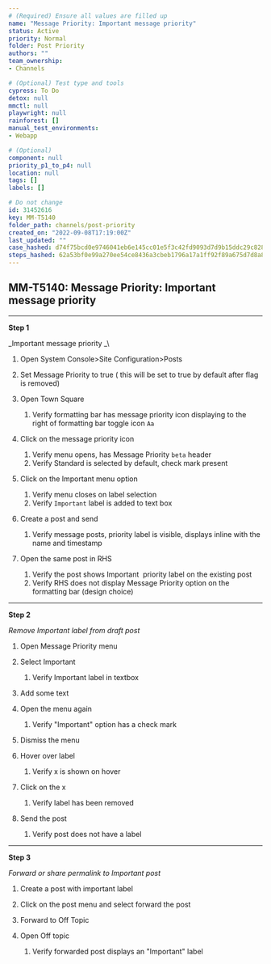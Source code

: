```yaml
---
# (Required) Ensure all values are filled up
name: "Message Priority: Important message priority"
status: Active
priority: Normal
folder: Post Priority
authors: ""
team_ownership: 
- Channels

# (Optional) Test type and tools
cypress: To Do
detox: null
mmctl: null
playwright: null
rainforest: []
manual_test_environments: 
- Webapp

# (Optional)
component: null
priority_p1_to_p4: null
location: null
tags: []
labels: []

# Do not change
id: 31452616
key: MM-T5140
folder_path: channels/post-priority
created_on: "2022-09-08T17:19:00Z"
last_updated: ""
case_hashed: d74f75bcd0e9746041eb6e145cc01e5f3c42fd9093d7d9b15ddc29c82847bc6ea2701ba6eb607b10c010a50fb2f7edb1
steps_hashed: 62a53bf0e99a270ee54ce8436a3cbeb1796a17a1ff92f89a675d7d8a8aaee1b3f3b24992e2d25a60e4a81b4f1aeb0efb
---
```


## MM-T5140: Message Priority: Important message priority

---

**Step 1**

\_Important message priority \_\\

1. Open System Console>Site Configuration>Posts

2. Set Message Priority to true ( this will be set to true by default after flag is removed)

3. Open Town Square

   1. Verify formatting bar has message priority icon displaying to the right of formatting bar toggle icon `Aa`

4. Click on the message priority icon

   1. Verify menu opens, has Message Priority `beta` header
   2. Verify Standard is selected by default, check mark present

5. Click on the Important menu option

   1. Verify menu closes on label selection
   2. Verify `Important` label is added to text box

6. Create a post and send

   1. Verify message posts, priority label is visible, displays inline with the name and timestamp

7. Open the same post in RHS

   1. Verify the post shows Important  priority label on the existing post
   2. Verify RHS does not display Message Priority option on the formatting bar (design choice)

---

**Step 2**

_Remove Important label from draft post_

1. Open Message Priority menu

2. Select Important

   1. Verify Important label in textbox

3. Add some text 

4. Open the menu again

   1. Verify "Important" option has a check mark 

5. Dismiss the menu 

6. Hover over label

   1. Verify x is shown on hover

7. Click on the x

   1. Verify label has been removed

8. Send the post 

   1. Verify post does not have a label

---

**Step 3**

_Forward or share permalink to Important post_

1. Create a post with important label 

2. Click on the post menu and select forward the post

3. Forward to Off Topic 

4. Open Off topic 

   1. Verify forwarded post displays an "Important" label
